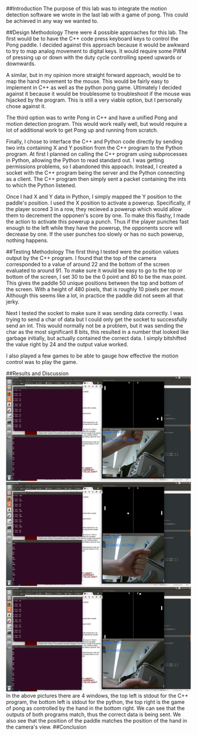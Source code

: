 ##Introduction
The purpose of this lab was to integrate the motion detection software we wrote in the last lab with a game of pong. This could be achieved in any way we wanted to.

##Design Methodology
There were 4 possible approaches for this lab. The first would be to have the C++ code press keyboard keys to control the Pong paddle. I decided against this approach because it would be awkward to try to map analog movement to digital keys. It would require some PWM of pressing up or down with the duty cycle controlling speed upwards or downwards.

A similar, but in my opinion more straight forward approach, would be to map the hand movement to the mouse. This would be fairly easy to implement in C++ as well as the python pong game. Ultimately I decided against it because it would be troublesome to troubleshoot if the mouse was hijacked by the program. This is still a very viable option, but I personally chose against it.

The third option was to write Pong in C++ and have a unified Pong and motion detection program. This would work really well, but would require a lot of additional work to get Pong up and running from scratch.

Finally, I chose to interface the C++ and Python code directly by sending two ints containing X and Y position from the C++ program to the Python program. At first I planned on calling the C++ program using subprocesses in Python, allowing the Python to read standard out. I was getting permissions problems, so I abandoned this appoach. Instead, I created a socket with the C++ program being the server and the Python connecting as a client. The C++ program then simply sent a packet containing the ints to which the Python listened.

Once I had X and Y data in Python, I simply mapped the Y position to the paddle's position. I used the X position to activate a powerup. Specifically, if the player scored 3 in a row, they recieved a powerup which would allow them to decrement the opponen's score by one. To make this flashy, I made the action to activate this powerup a punch. Thus if the player punches fast enough to the left while they have the powerup, the opponents score will decrease by one. If the user punches too slowly or has no such powerup, nothing happens. 

##Testing Methodology
The first thing I tested were the position values output by the C++ program. I found that the top of the camera corresponded to a value of around 22 and the bottom of the screen evaluated to around 91. To make sure it would be easy to go to the top or bottom of the screen, I set 30 to be the 0 point and 80 to be the max point. This gives the paddle 50 unique positions between the top and bottom of the screen. With a height of 480 pixels, that is roughly 10 pixels per move. Although this seems like a lot, in practice the paddle did not seem all that jerky.

Next I tested the socket to make sure it was sending data correctly. I was trying to send a char of data but I could only get the socket to successfully send an int. This would normally not be a problem, but it was sending the char as the most significant 8 bits, this resulted in a number that looked like garbage initially, but actually contained the correct data. I simply bitshifted the value right by 24 and the output value worked.

I also played a few games to be able to gauge how effective the motion control was to play the game.

##Results and Discussion
![](https://raw.githubusercontent.com/SKrupa/E190u-Lab6/master/Screenshot%20from%202015-03-10%2022_32_31.png)
![](https://raw.githubusercontent.com/SKrupa/E190u-Lab6/master/Screenshot%20from%202015-03-10%2022_32_43.png)
![](https://raw.githubusercontent.com/SKrupa/E190u-Lab6/master/Screenshot%20from%202015-03-10%2022_32_58.png)
In the above pictures there are 4 windows, the top left is stdout for the C++ program, the bottom left is stdout for the python, the top right is the game of pong as controlled by the hand in the bottom right. We can see that the outputs of both programs match, thus the correct data is being sent. We also see that the position of the paddle matches the position of the hand in the camera's view.
##Conclusion
